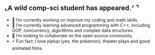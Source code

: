 ## ⌞A wild comp-sci student has appeared.ᐟ ⌝

- 🔭 I’m currently working on improve my coding and math skills.
- 🌱 I’m currently learning advanced programming with C++, including OOP, concurrency, algorithms and complex data structures.
- 🚀 I’m looking to collaborate on the open source community.
- ⚡ Fun fact: I love piplup (yes, the pokemon), theater plays and good animated films.
